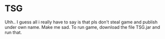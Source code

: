 # TSG
Uhh.. I guess all i really have to say is that pls don't steal game and publish under own name. Make me sad.
To run game, download the file TSG.jar and run that.
